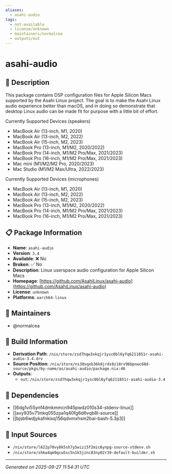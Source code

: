 ```yaml
---
aliases:
  - asahi-audio
tags:
  - not-available
  - license/unknown
  - maintainers/normalcea
  - outputs/out
---
```


# asahi-audio

## 📝 Description

This package contains DSP configuration files for Apple Silicon
Macs supported by the Asahi Linux project. The goal is to make
the Asahi Linux audio experience better than macOS, and in doing
so demonstrate that desktop Linux audio can be made fit for
purpose with a little bit of effort.

Currently Supported Devices (speakers)
  - MacBook Air (13-inch, M1, 2020)
  - MacBook Air (13-inch, M2, 2022)
  - MacBook Air (15-inch, M2, 2023)
  - MacBook Pro (13-inch, M1/M2, 2020/2022)
  - MacBook Pro (14-inch, M1/M2 Pro/Max, 2021/2023)
  - MacBook Pro (16-inch, M1/M2 Pro/Max, 2021/2023)
  - Mac mini (M1/M2/M2 Pro, 2020/2023)
  - Mac Studio (M1/M2 Max/Ultra, 2022/2023)

Currently Supported Devices (microphones)
  - MacBook Air (13-inch, M1, 2020)
  - MacBook Air (13-inch, M2, 2022)
  - MacBook Air (15-inch, M2, 2023)
  - MacBook Pro (13-inch, M1/M2, 2020/2022)
  - MacBook Pro (14-inch, M1/M2 Pro/Max, 2021/2023)
  - MacBook Pro (16-inch, M1/M2 Pro/Max, 2021/2023)


## 📋 Package Information

- **Name**: `asahi-audio`
- **Version**: `3.4`
- **Available**: ❌ No
- **Broken**: ✅ No
- **Description**: Linux userspace audio configuration for Apple Silicon Macs
- **Homepage**: [https://github.com/AsahiLinux/asahi-audio](https://github.com/AsahiLinux/asahi-audio)
- **License**: `unknown`
- **Platforms**: `aarch64-linux`
## 👥 Maintainers

- @normalcea


## 🔧 Build Information

- **Derivation Path**: `/nix/store/zsd7hqw3xkqjr1ysc0bl6yfq6211851r-asahi-audio-3.4.drv`
- **Source Position**: `/nix/store/ns30sqxb36k8jrds8z18rv96bpnwc60d-source/pkgs/by-name/as/asahi-audio/package.nix:46`
- **Outputs**:
  - `out`:  `/nix/store/zsd7hqw3xkqjr1ysc0bl6yfq6211851r-asahi-audio-3.4`

## 🔗 Dependencies

- [[6dg1vi55ynf4dmkmmcn945pwdz010s34-stdenv-linux]]
- [[avy935v71mkq055zpa1q40fg6d6vqb8l-source]]
- [[bjsb6wdjykafnkixq156qdvmxhsm2bai-bash-5.3p3]]

## 📁 Input Sources

- `/nix/store/l622p70vy8k5sh7y5wizi5f2mic6ynpg-source-stdenv.sh`
- `/nix/store/shkw4qm9qcw5sc5n1k5jznc83ny02r39-default-builder.sh`

---
*Generated on 2025-09-27 11:54:31 UTC*
